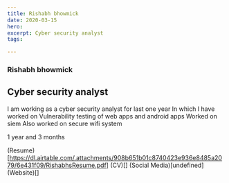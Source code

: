 ```yaml
---
title: Rishabh bhowmick
date: 2020-03-15
hero: 
excerpt: Cyber security analyst
tags: 

---
```


### Rishabh bhowmick
## Cyber security analyst

I am working as a cyber security analyst for last one year
In which I have worked on 
Vulnerability testing of web apps and android apps
Worked on siem 
Also worked on secure wifi system

1 year and 3 months

(Resume)[https://dl.airtable.com/.attachments/908b651b01c8740423e936e8485a2079/6e431f09/RishabhsResume.pdf]
(CV)[]
(Social Media)[undefined]
(Website)[]

